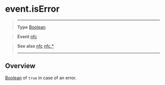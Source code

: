 # event.isError

> --------------------- ------------------------------------------------------------------------------------------
> __Type__              [Boolean](https://docs.coronalabs.com/api/type/Boolean.html)

> __Event__             [nfc](/plugin/nfc/event/nfc/)

> __See also__          [nfc](/plugin/nfc/event/nfc/)
>						[nfc.*](/plugin/nfc/)
> --------------------- ------------------------------------------------------------------------------------------

## Overview

[Boolean](https://docs.coronalabs.com/api/type/Boolean.html) of `true` in case of an error.